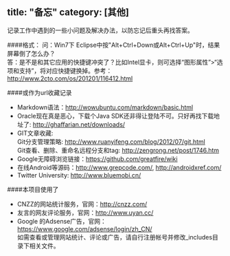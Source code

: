 title: "备忘"
category: [其他]
---
记录工作中遇到的一些小问题及解决办法，以防忘记后重头再找答案。

####格式：
问：Win7下 Eclipse中按"Alt+Ctrl+Down或Alt+Ctrl+Up"时，结果屏幕倒了怎么办？  
答：是不是和其它应用的快捷键冲突了？比如Intel显卡，则可选择“图形属性”>“选项和支持”，将对应快捷键换掉。参考：http://www.2cto.com/os/201201/116412.html

####或作为url收藏记录
- Markdown语法：<http://wowubuntu.com/markdown/basic.html>  
- Oracle现在真是恶心，下载个Java SDK还非得让登陆不可。只好再找下载地址了: <http://ghaffarian.net/downloads/>  
- GIT文章收藏:  
    Git分支管理策略: <http://www.ruanyifeng.com/blog/2012/07/git.html>    
    Git查看、删除、重命名远程分支和tag: http://zengrong.net/post/1746.htm  
- Google无障碍浏览链接：<https://github.com/greatfire/wiki>  
- 在线Android等源码：<http://www.grepcode.com/>, <http://androidxref.com/>  
- Twitter University: <http://www.bluemobi.cn/>  

####本项目使用了

- CNZZ的网站统计服务，官网：<http://cnzz.com/>  
- 友言的网友评论服务，官网：<http://www.uyan.cc/>  
- Google 的Adsense广告，官网：<https://www.google.com/adsense/login/zh_CN/>  
如需查看或管理网站统计、评论或广告，请自行注册帐号并修改_includes目录下相关文件。